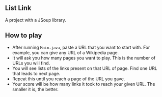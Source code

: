 ## List Link

A project with a JSoup library.

## How to play

- After running `Main.java`, paste a URL that you want to start with. For example, you can give any URL of a Wikipedia page.
- It will ask you how many pages you want to play. This is the number of URLs you will find.
- You will see lists of the links present on that URL of page. Find one URL that leads to next page.
- Repeat this until you reach a page of the URL you gave.
- Your score will be how many links it took to reach your given URL. The smaller it is, the better.